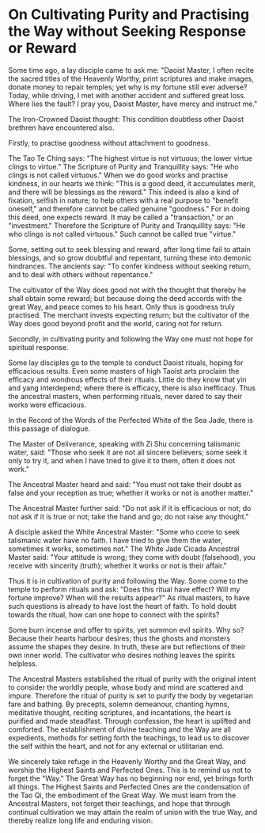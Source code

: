 # On Cultivating Purity and Practising the Way without Seeking Response or Reward

Some time ago, a lay disciple came to ask me: "Daoist Master, I often recite the sacred titles of the Heavenly Worthy, print scriptures and make images, donate money to repair temples; yet why is my fortune still ever adverse? Today, while driving, I met with another accident and suffered great loss. Where lies the fault? I pray you, Daoist Master, have mercy and instruct me."

The Iron-Crowned Daoist thought: This condition doubtless other Daoist brethren have encountered also.

Firstly, to practise goodness without attachment to goodness.

The Tao Te Ching says: "The highest virtue is not virtuous; the lower virtue clings to virtue." The Scripture of Purity and Tranquillity says: "He who clings is not called virtuous." When we do good works and practise kindness, in our hearts we think: "This is a good deed, it accumulates merit, and there will be blessings as the reward." This indeed is also a kind of fixation, selfish in nature; to help others with a real purpose to "benefit oneself," and therefore cannot be called genuine "goodness." For in doing this deed, one expects reward. It may be called a "transaction," or an "investment." Therefore the Scripture of Purity and Tranquillity says: "He who clings is not called virtuous." Such cannot be called true "virtue."

Some, setting out to seek blessing and reward, after long time fail to attain blessings, and so grow doubtful and repentant, turning these into demonic hindrances. The ancients say: "To confer kindness without seeking return, and to deal with others without repentance."

The cultivator of the Way does good not with the thought that thereby he shall obtain some reward; but because doing the deed accords with the great Way, and peace comes to his heart. Only thus is goodness truly practised. The merchant invests expecting return; but the cultivator of the Way does good beyond profit and the world, caring not for return.

Secondly, in cultivating purity and following the Way one must not hope for spiritual response.

Some lay disciples go to the temple to conduct Daoist rituals, hoping for efficacious results. Even some masters of high Taoist arts proclaim the efficacy and wondrous effects of their rituals. Little do they know that yin and yang interdepend; where there is efficacy, there is also inefficacy. Thus the ancestral masters, when performing rituals, never dared to say their works were efficacious.

In the Record of the Words of the Perfected White of the Sea Jade, there is this passage of dialogue.

The Master of Deliverance, speaking with Zi Shu concerning talismanic water, said: "Those who seek it are not all sincere believers; some seek it only to try it, and when I have tried to give it to them, often it does not work."

The Ancestral Master heard and said: "You must not take their doubt as false and your reception as true; whether it works or not is another matter."

The Ancestral Master further said: "Do not ask if it is efficacious or not; do not ask if it is true or not; take the hand and go; do not raise any thought."

A disciple asked the White Ancestral Master: "Some who come to seek talismanic water have no faith. I have tried to give them the water, sometimes it works, sometimes not." The White Jade Cicada Ancestral Master said: "Your attitude is wrong; they come with doubt (falsehood), you receive with sincerity (truth); whether it works or not is their affair."

Thus it is in cultivation of purity and following the Way. Some come to the temple to perform rituals and ask: "Does this ritual have effect? Will my fortune improve? When will the results appear?" As ritual masters, to have such questions is already to have lost the heart of faith. To hold doubt towards the ritual, how can one hope to connect with the spirits?

Some burn incense and offer to spirits, yet summon evil spirits. Why so? Because their hearts harbour desires; thus the ghosts and monsters assume the shapes they desire. In truth, these are but reflections of their own inner world. The cultivator who desires nothing leaves the spirits helpless.

The Ancestral Masters established the ritual of purity with the original intent to consider the worldly people, whose body and mind are scattered and impure. Therefore the ritual of purity is set to purify the body by vegetarian fare and bathing. By precepts, solemn demeanour, chanting hymns, meditative thought, reciting scriptures, and incantations, the heart is purified and made steadfast. Through confession, the heart is uplifted and comforted. The establishment of divine teaching and the Way are all expedients, methods for setting forth the teachings, to lead us to discover the self within the heart, and not for any external or utilitarian end.

We sincerely take refuge in the Heavenly Worthy and the Great Way, and worship the Highest Saints and Perfected Ones. This is to remind us not to forget the "Way." The Great Way has no beginning nor end, yet brings forth all things. The Highest Saints and Perfected Ones are the condensation of the Tao Qi, the embodiment of the Great Way. We must learn from the Ancestral Masters, not forget their teachings, and hope that through continual cultivation we may attain the realm of union with the true Way, and thereby realize long life and enduring vision.
